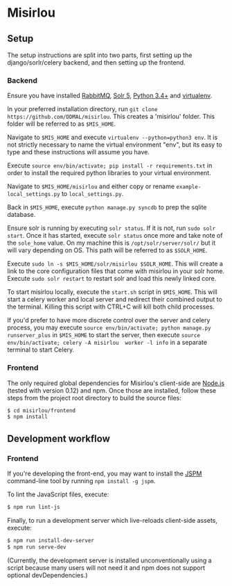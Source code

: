 # Misirlou

## Setup
The setup instructions are split into two parts, first setting up the 
django/sorlr/celery backend, and then setting up the frontend.

### Backend

Ensure you have installed [RabbitMQ](https://www.rabbitmq.com/),
[Solr 5](https://lucene.apache.org/solr/),
[Python 3.4+](https://www.python.org/) and
[virtualenv](https://virtualenv.readthedocs.org/en/latest/installation.html).

In your preferred installation directory, run ``git clone https://github.com/DDMAL/misirlou``.
This creates a 'misirlou' folder. This folder will be referred to as ``$MIS_HOME``.

Navigate to ``$MIS_HOME`` and execute ``virtualenv --python=python3 env``. It is not
strictly necessary to name the virtual environment "env",
but its easy to type and these instructions will assume you have.

Execute ``source env/bin/activate; pip install -r requirements.txt`` in order
to install the required python libraries to your virtual environment.

Navigate to ``$MIS_HOME/misirlou`` and either copy or rename ``example-local_settings.py``
to ``local_settings.py``.

Back in ``$MIS_HOME``, execute ``python manage.py syncdb`` to prep the sqlite database.

Ensure solr is running by executing ``solr status``. If it is not,
run ``sudo solr start``. Once it has started, execute ``solr status`` once
more and take note of the ``sole_home`` value. On my machine this is 
``/opt/solr/server/solr/`` but it will vary depending on OS. This path
will be referred to as ``$SOLR_HOME``.

Execute ``sudo ln -s $MIS_HOME/solr/misirlou $SOLR_HOME``. This will create
a link to the core configuration files that come with misirlou in your solr home.
Execute ``sudo solr restart`` to restart solr and load this newly linked core.

To start misirlou locally, execute the ``start.sh`` script in ``$MIS_HOME``. This
will start a celery worker and local server and redirect their combined output
to the terminal. Killing this script with CTRL+C will kill both child processes.

If you'd prefer to have more discrete control over the server and celery process,
you may execute ``source env/bin/activate; python manage.py runserver_plus`` in
``$MIS_HOME`` to start the server, then execute 
``source env/bin/activate; celery -A misirlou  worker -l info`` in a separate 
terminal to start Celery.

### Frontend

The only required global dependencies for Misirlou's client-side are [Node.js](https://nodejs.org/) (tested
with version 0.12) and npm. Once those are installed, follow these steps from the project root directory to build
the source files:

```sh
$ cd misirlou/frontend
$ npm install
```

## Development workflow

### Frontend

If you're developing the front-end, you may want to install the [JSPM](https://github.com/jspm/jspm-cli)
command-line tool by running `npm install -g jspm`.

To lint the JavaScript files, execute:

```sh
$ npm run lint-js
```

Finally, to run a development server which live-reloads client-side assets, execute:

```sh
$ npm run install-dev-server
$ npm run serve-dev
```

(Currently, the development server is installed unconventionally using a script because many users will not need
it and npm does not support optional devDependencies.)
